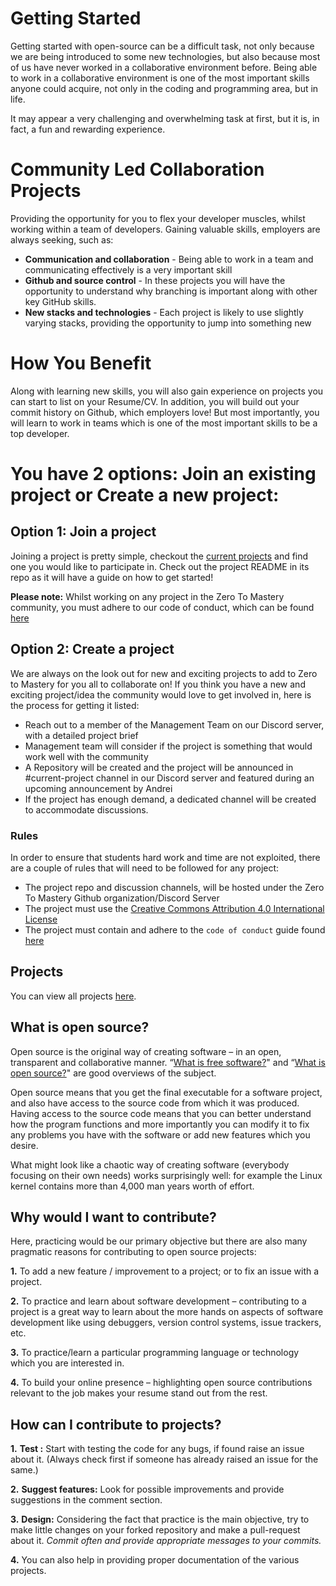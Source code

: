 # Getting Started

Getting started with open-source can be a difficult task, not only because we are being introduced to some new technologies, but also because most of us have never worked in a collaborative environment before. Being able to work in a collaborative environment is one of the most important skills anyone could acquire, not only in the coding and programming area, but in life.

It may appear a very challenging and overwhelming task at first, but it is, in fact, a fun and rewarding experience.

# Community Led Collaboration Projects
Providing the opportunity for you to flex your developer muscles, whilst working within a team of developers. Gaining valuable skills, employers are always seeking, such as:
- **Communication and collaboration** - Being able to work in a team and communicating effectively is a very important skill
- **Github and source control** - In these projects you will have the opportunity to understand why branching is important along with other key GitHub skills.
- **New stacks and technologies** - Each project is likely to use slightly varying stacks, providing the opportunity to jump into something new

# How You Benefit
Along with learning new skills, you will also gain experience on projects you can start to list on your Resume/CV. In addition, you will build out your commit history on Github, which employers love! But most importantly, you will learn to work in teams which is one of the most important skills to be a top developer.

# You have 2 options: Join an existing project or Create a new project:

## Option 1: Join a project
Joining a project is pretty simple, checkout the [current projects](https://github.com/zero-to-mastery) and find one you would like to participate in. Check out the project README in its repo as it will have a guide on how to get started!

**Please note:** Whilst working on any project in the Zero To Mastery community, you must adhere to our code of conduct, which can be found [here](https://github.com/zero-to-mastery/CodeofConduct)

## Option 2: Create a project
We are always on the look out for new and exciting projects to add to Zero to Mastery for you all to collaborate on! If you think you have a new and exciting project/idea the community would love to get involved in, here is the process for getting it listed:
- Reach out to a member of the Management Team on our Discord server, with a detailed project brief
- Management team will consider if the project is something that would work well with the community
- A Repository will be created and the project will be announced in #current-project channel in our Discord server and featured during an upcoming announcement by Andrei
- If the project has enough demand, a dedicated channel will be created to accommodate discussions.

### **Rules**
In order to ensure that students hard work and time are not exploited, there are a couple of rules that will need to be followed for any project:
- The project repo and discussion channels, will be hosted under the Zero To Mastery Github organization/Discord Server
- The project must use the [Creative Commons Attribution 4.0 International License](https://creativecommons.org/licenses/by/4.0/)
- The project must contain and adhere to the `code of conduct` guide found [here](https://github.com/zero-to-mastery/CodeofConduct)

## Projects
You can view all projects [here](https://github.com/zero-to-mastery).

## What is open source?

Open source is the original way of creating software – in an open, transparent and collaborative manner. “[What is free software?](https://www.gnu.org/philosophy/free-sw.en.html)" and “[What is open source?](https://opensource.com/resources/what-open-source)" are good overviews of the subject.

Open source means that you get the final executable for a software project, and also have access to the source code from which it was produced. Having access to the source code means that you can better understand how the program functions and more importantly you can modify it to fix any problems you have with the software or add new features which you desire.

What might look like a chaotic way of creating software (everybody focusing on their own needs) works surprisingly well: for example the Linux kernel contains more than 4,000 man years worth of effort.

## Why would I want to contribute?

Here, practicing would be our primary objective but there are also many pragmatic reasons for contributing to open source projects:

   **1.** To add a new feature / improvement to a project; or to fix an issue with a project.

   **2.** To practice and learn about software development – contributing to a project is a great way to learn about the more hands on aspects of software development like using debuggers, version control systems, issue trackers, etc.

   **3.** To practice/learn a particular programming language or technology which you are interested in.

   **4.** To build your online presence – highlighting open source contributions relevant to the job makes your resume stand out from the rest.

## How can I contribute to projects?

**1.** **Test :**  Start with testing the code for any bugs, if found raise an issue about it. (Always check first if someone has already raised an issue for the same.)

**2.** **Suggest features:** Look for possible improvements and provide suggestions in the comment section.

**3.** **Design:** Considering the fact that practice is the main objective, try to make little changes on your forked repository and make a pull-request about it. *Commit often and provide appropriate messages to your commits.*

**4.** You can also help in providing proper documentation of the various projects.

